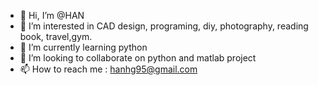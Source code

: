 - 👋 Hi, I’m @HAN
- 👀 I’m interested in CAD design, programing, diy, photography, reading book, travel,gym.
- 🌱 I’m currently learning python
- 💞️ I’m looking to collaborate on python and matlab project
- 📫 How to reach me : hanhg95@gmail.com

<!---
hanhg95/hanhg95 is a ✨ special ✨ repository because its `README.md` (this file) appears on your GitHub profile.
You can click the Preview link to take a look at your changes.
--->
